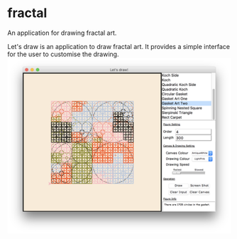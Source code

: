 # fractal
An application for drawing fractal art.

Let's draw is an application to draw fractal art. It provides a simple interface for the user to customise the drawing.
![alt text](https://github.com/qiuyangnie/fractal/blob/master/fractal/img/screenShot.png)
